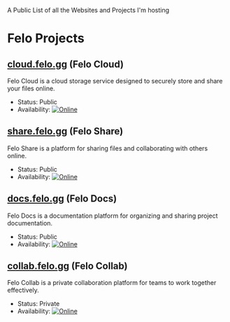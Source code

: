 A Public List of all the Websites and Projects I'm hosting

# Felo Projects

## [cloud.felo.gg](https://cloud.felo.gg) (Felo Cloud)
Felo Cloud is a cloud storage service designed to securely store and share your files online.

- Status: Public
- Availability: [![Online](https://img.shields.io/website?url=https%3A%2F%2Fcloud.felo.gg&label=Availability)](https://cloud.felo.gg)

## [share.felo.gg](https://share.felo.gg) (Felo Share)
Felo Share is a platform for sharing files and collaborating with others online.

- Status: Public
- Availability: [![Online](https://img.shields.io/website?url=https%3A%2F%2Fshare.felo.gg&label=Availability)](https://share.felo.gg)

## [docs.felo.gg](https://docs.felo.gg) (Felo Docs)
Felo Docs is a documentation platform for organizing and sharing project documentation.

- Status: Public
- Availability: [![Online](https://img.shields.io/website?url=https%3A%2F%2Fdocs.felo.gg&label=Availability)](https://docs.felo.gg)

## [collab.felo.gg](https://collab.felo.gg) (Felo Collab)
Felo Collab is a private collaboration platform for teams to work together effectively.

- Status: Private
- Availability: [![Online](https://img.shields.io/website?url=https%3A%2F%2Fcollab.felo.gg&label=Availability)](https://collab.felo.gg)
